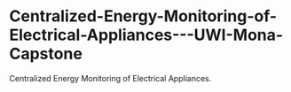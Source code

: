 # Centralized-Energy-Monitoring-of-Electrical-Appliances---UWI-Mona-Capstone
Centralized Energy Monitoring of Electrical Appliances. 
